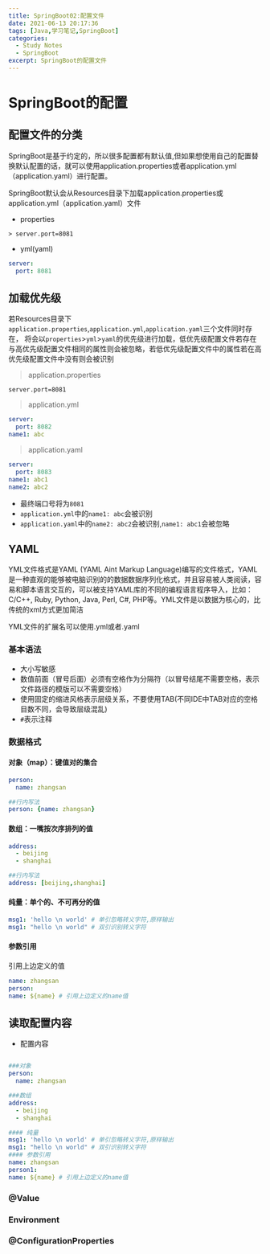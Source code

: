 ```yaml
---
title: SpringBoot02:配置文件
date: 2021-06-13 20:17:36
tags: [Java,学习笔记,SpringBoot]
categories: 
  - Study Notes
  - SpringBoot
excerpt: SpringBoot的配置文件
---
```



# SpringBoot的配置

## 配置文件的分类

SpringBoot是基于约定的，所以很多配置都有默认值,但如果想使用自己的配置替换默认配置的话，就可以使用application.properties或者application.yml（application.yaml）进行配置。

SpringBoot默认会从Resources目录下加载application.properties或application.yml（application.yaml）文件

- properties
``` properties
> server.port=8081
```
- yml(yaml)
``` yml
server: 
  port: 8081
```

## 加载优先级

若Resources目录下`application.properties`,`application.yml`,`application.yaml`三个文件同时存在，
将会以`properties`>`yml`>`yaml`的优先级进行加载，低优先级配置文件若存在与高优先级配置文件相同的属性则会被忽略，若低优先级配置文件中的属性若在高优先级配置文件中没有则会被识别

> application.properties
``` properties
server.port=8081
```

> application.yml
``` yml
server: 
  port: 8082
name1: abc
```

> application.yaml
``` yaml
server: 
  port: 8083
name1: abc1
name2: abc2
```
- 最终端口号将为`8081`
- `application.yml`中的`name1: abc`会被识别
- `application.yaml`中的`name2: abc2`会被识别,`name1: abc1`会被忽略

## YAML

YML文件格式是YAML (YAML Aint Markup Language)编写的文件格式，YAML是一种直观的能够被电脑识别的的数据数据序列化格式，并且容易被人类阅读，容易和脚本语言交互的，可以被支持YAML库的不同的编程语言程序导入，比如： C/C++, Ruby, Python, Java, Perl, C#, PHP等。YML文件是以数据为核心的，比传统的xml方式更加简洁

YML文件的扩展名可以使用.yml或者.yaml

### 基本语法

- 大小写敏感
- 数值前面（冒号后面）必须有空格作为分隔符（以冒号结尾不需要空格，表示文件路径的模版可以不需要空格）
- 使用固定的缩进风格表示层级关系，不要使用TAB(不同IDE中TAB对应的空格目数不同，会导致层级混乱)
- `#`表示注释

### 数据格式

#### 对象（map）：键值对的集合

```yaml
person:
  name: zhangsan

##行内写法
person: {name: zhangsan}  
```

#### 数组：一嘴按次序排列的值

```yaml
address:
  - beijing
  - shanghai

##行内写法  
address: [beijing,shanghai]
```

#### 纯量：单个的、不可再分的值

```yaml
msg1: 'hello \n world' # 单引忽略转义字符,原样输出
msg1: "hello \n world" # 双引识别转义字符
```

#### 参数引用
 引用上边定义的值

 ```yaml
name: zhangsan
person:
name: ${name} # 引用上边定义的name值
```

## 读取配置内容


- 配置内容
```yaml

###对象
person:
  name: zhangsan

###数组
address:
  - beijing
  - shanghai

#### 纯量
msg1: 'hello \n world' # 单引忽略转义字符,原样输出
msg1: "hello \n world" # 双引识别转义字符  
#### 参数引用
name: zhangsan
person1:
name: ${name} # 引用上边定义的name值
```
### @Value

### Environment

### @ConfigurationProperties